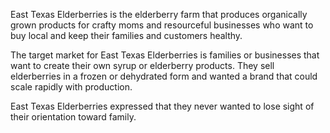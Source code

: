 East Texas Elderberries is the elderberry farm that produces organically grown products for crafty moms and resourceful businesses who want to buy local and keep their families and customers healthy.

The target market for East Texas Elderberries is families or businesses that want to create their own syrup or elderberry products. They sell elderberries in a frozen or dehydrated form and wanted a brand that could scale rapidly with production.

East Texas Elderberries expressed that they never wanted to lose sight of their orientation toward family.

<section class="bleed grid col-2 squeeze">
  <img src="/_assets/images/east-texas-elderberries/blue-icons.png" alt="">
  <img src="/_assets/images/east-texas-elderberries/white-icons.png" alt="">
</section>
